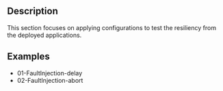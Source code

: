 
## Description

This section focuses on applying configurations to test the resiliency from the deployed applications.

## Examples

- 01-FaultInjection-delay
- 02-FaultInjection-abort
